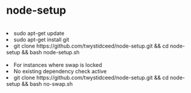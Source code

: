 # node-setup

<br>
<li>sudo apt-get update
<li>sudo apt-get install git
<li>git clone https://github.com/twystidceed/node-setup.git && cd node-setup && bash node-setup.sh
<br><br>
  
<li> For instances where swap is locked 
<li>No existing dependency check active
<li> git clone https://github.com/twystidceed/node-setup.git && cd node-setup && bash no-swap.sh
